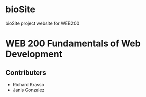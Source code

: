 # bioSite
bioSite project website for WEB200

# WEB 200 Fundamentals of Web Development #
## Contributers ##
* Richard Krasso
* Janis Gonzalez
